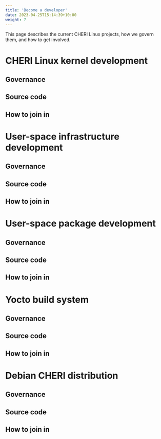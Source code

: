 ```yaml
---
title: 'Become a developer'
date: 2023-04-25T15:14:39+10:00
weight: 7
---
```


This page describes the current CHERI Linux projects, how we govern them, and how to get involved.

<!--more-->

# CHERI Linux kernel development

## Governance

## Source code

## How to join in

# User-space infrastructure development

## Governance

## Source code

## How to join in

# User-space package development

## Governance

## Source code

## How to join in

# Yocto build system

## Governance

## Source code

## How to join in

# Debian CHERI distribution

## Governance

## Source code

## How to join in

